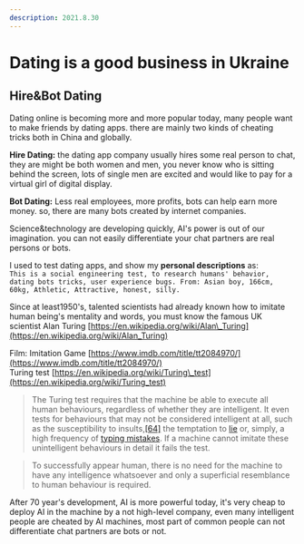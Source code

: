 ```yaml
---
description: 2021.8.30
---
```


# Dating is a good business in Ukraine

## Hire&Bot Dating

Dating online is becoming more and more popular today, many people want to make friends by dating apps. there are mainly two kinds of cheating tricks both in China and globally.

**Hire Dating:** the dating app company usually hires some real person to chat, they are might be both women and men, you never know who is sitting behind the screen, lots of single men are excited and would like to pay for a virtual girl of digital display.

**Bot Dating:** Less real employees, more profits, bots can help earn more money.  so, there are many bots created by internet companies.

Science&technology are developing quickly, AI's power is out of our imagination. you can not easily differentiate your chat partners are real persons or bots.

I used to test dating apps, and show my **personal descriptions** as:   
`This is a social engineering test, to research humans' behavior, dating bots tricks, user experience bugs. From: Asian boy, 166cm, 60kg, Athletic, Attractive, honest, silly.`

Since at least1950's, talented scientists had already known how to imitate human being's mentality and words, you must know the famous UK scientist Alan Turing  [https://en.wikipedia.org/wiki/Alan\_Turing](https://en.wikipedia.org/wiki/Alan_Turing)

Film: Imitation Game [https://www.imdb.com/title/tt2084970/](https://www.imdb.com/title/tt2084970/)  
Turing test [https://en.wikipedia.org/wiki/Turing\_test](https://en.wikipedia.org/wiki/Turing_test)

> The Turing test requires that the machine be able to execute all human behaviours, regardless of whether they are intelligent. It even tests for behaviours that may not be considered intelligent at all, such as the susceptibility to insults,[\[64\]](https://en.wikipedia.org/wiki/Turing_test#cite_note-FOOTNOTESayginCicekli2002227%E2%80%93258-64) the temptation to [lie](https://en.wikipedia.org/wiki/Lie) or, simply, a high frequency of [typing mistakes](https://en.wikipedia.org/wiki/Typographical_error). If a machine cannot imitate these unintelligent behaviours in detail it fails the test.

> To successfully appear human, there is no need for the machine to have any intelligence whatsoever and only a superficial resemblance to human behaviour is required.

After 70 year's development, AI is more powerful today, it's very cheap to deploy AI in the machine by a not high-level company, even many intelligent people are cheated by AI machines, most part of common people can not differentiate chat partners are bots or not. 



